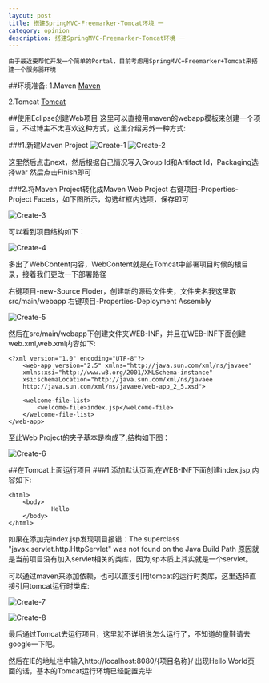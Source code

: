 ```yaml
---
layout: post
title: 搭建SpringMVC-Freemarker-Tomcat环境 一
category: opinion
description: 搭建SpringMVC-Freemarker-Tomcat环境 一
---
```


    由于最近要帮忙开发一个简单的Portal，目前考虑用SpringMVC+Freemarker+Tomcat来搭建一个服务器环境
##环境准备:
1.Maven [Maven](http://maven.apache.org)

2.Tomcat [Tomcat](http://tomcat.apache.org/index.html)

##使用Eclipse创建Web项目
这里可以直接用maven的webapp模板来创建一个项目，不过博主不太喜欢这种方式，这里介绍另外一种方式:

###1.新建Maven Project
![Create-1](http://www.liangye.info/images/springmvc/create-1.png)
![Create-2](http://www.liangye.info/images/springmvc/create-2.png)

这里然后点击next，然后根据自己情况写入Group Id和Artifact Id，Packaging选择war 然后点击Finish即可
	
###2.将Maven Project转化成Maven Web Project
右键项目-Properties-Project Facets，如下图所示，勾选红框内选项，保存即可

![Create-3](http://www.liangye.info/images/springmvc/create-3.png)

可以看到项目结构如下：

![Create-4](http://www.liangye.info/images/springmvc/create-4.png)

多出了WebContent内容，WebContent就是在Tomcat中部署项目时候的根目录，接着我们更改一下部署路径


右键项目-new-Source Floder，创建新的源码文件夹，文件夹名我这里取src/main/webapp
右键项目-Properties-Deployment Assembly

![Create-5](http://www.liangye.info/images/springmvc/create-5.png)

然后在src/main/webapp下创建文件夹WEB-INF，并且在WEB-INF下面创建web.xml,web.xml内容如下:
	
	
	<?xml version="1.0" encoding="UTF-8"?>
        <web-app version="2.5" xmlns="http://java.sun.com/xml/ns/javaee"
		xmlns:xsi="http://www.w3.org/2001/XMLSchema-instance"
		xsi:schemaLocation="http://java.sun.com/xml/ns/javaee 
		http://java.sun.com/xml/ns/javaee/web-app_2_5.xsd">

		<welcome-file-list>
			<welcome-file>index.jsp</welcome-file>
	    </welcome-file-list>
    </web-app> 
    
至此Web Project的夹子基本是构成了,结构如下图：

![Create-6](http://www.liangye.info/images/springmvc/create-6.png)
	
	
##在Tomcat上面运行项目
###1.添加默认页面,在WEB-INF下面创建index.jsp,内容如下:
	
	<html>
		<body>
				Hello
		</body>
	</html>
	
	
如果在添加完index.jsp发现项目报错：The superclass "javax.servlet.http.HttpServlet" was not found on the Java Build Path 原因就是当前项目没有加入servlet相关的类库，因为jsp本质上其实就是一个servlet。

可以通过maven来添加依赖，也可以直接引用tomcat的运行时类库，这里选择直接引用tomcat运行时类库:

![Create-7](http://www.liangye.info/images/springmvc/create-7.png)

![Create-8](http://www.liangye.info/images/springmvc/create-8.png)
	
最后通过Tomcat去运行项目，这里就不详细说怎么运行了，不知道的童鞋请去google一下吧。

然后在IE的地址栏中输入http://localhost:8080/{项目名称}/ 出现Hello World页面的话，基本的Tomcat运行环境已经配置完毕
	
	